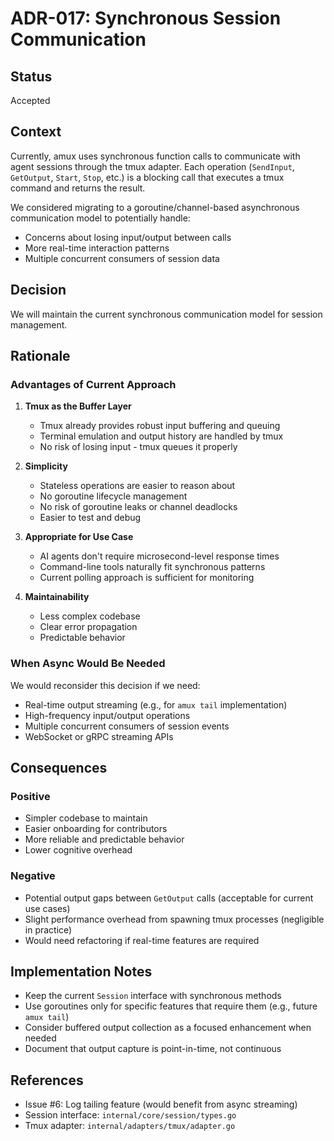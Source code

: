 # ADR-017: Synchronous Session Communication

## Status

Accepted

## Context

Currently, amux uses synchronous function calls to communicate with agent sessions through the tmux adapter.
Each operation (`SendInput`, `GetOutput`, `Start`, `Stop`, etc.) is a blocking call that executes a tmux
command and returns the result.

We considered migrating to a goroutine/channel-based asynchronous communication model to potentially handle:

- Concerns about losing input/output between calls
- More real-time interaction patterns
- Multiple concurrent consumers of session data

## Decision

We will maintain the current synchronous communication model for session management.

## Rationale

### Advantages of Current Approach

1. **Tmux as the Buffer Layer**
   - Tmux already provides robust input buffering and queuing
   - Terminal emulation and output history are handled by tmux
   - No risk of losing input - tmux queues it properly

2. **Simplicity**
   - Stateless operations are easier to reason about
   - No goroutine lifecycle management
   - No risk of goroutine leaks or channel deadlocks
   - Easier to test and debug

3. **Appropriate for Use Case**
   - AI agents don't require microsecond-level response times
   - Command-line tools naturally fit synchronous patterns
   - Current polling approach is sufficient for monitoring

4. **Maintainability**
   - Less complex codebase
   - Clear error propagation
   - Predictable behavior

### When Async Would Be Needed

We would reconsider this decision if we need:

- Real-time output streaming (e.g., for `amux tail` implementation)
- High-frequency input/output operations
- Multiple concurrent consumers of session events
- WebSocket or gRPC streaming APIs

## Consequences

### Positive

- Simpler codebase to maintain
- Easier onboarding for contributors
- More reliable and predictable behavior
- Lower cognitive overhead

### Negative

- Potential output gaps between `GetOutput` calls (acceptable for current use cases)
- Slight performance overhead from spawning tmux processes (negligible in practice)
- Would need refactoring if real-time features are required

## Implementation Notes

- Keep the current `Session` interface with synchronous methods
- Use goroutines only for specific features that require them (e.g., future `amux tail`)
- Consider buffered output collection as a focused enhancement when needed
- Document that output capture is point-in-time, not continuous

## References

- Issue #6: Log tailing feature (would benefit from async streaming)
- Session interface: `internal/core/session/types.go`
- Tmux adapter: `internal/adapters/tmux/adapter.go`

